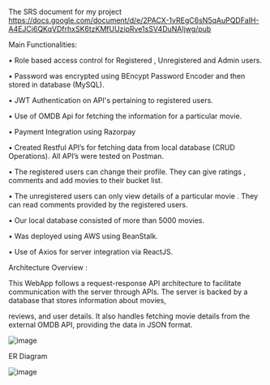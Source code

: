 The SRS document for my project https://docs.google.com/document/d/e/2PACX-1vREgC6sN5qAuPQDFaIH-A4EJCj6QKqVDfrhxSK6tzKMfUUzipRve1sSV4DuNAIjwg/pub

Main Functionalities:


• Role based access control for Registered , Unregistered and Admin users. 


• Password was encrypted using BEncypt Password Encoder and then stored in database (MySQL).


• JWT Authentication on API's pertaining to registered users.


• Use of OMDB Api for fetching the information for a particular movie.


• Payment Integration using Razorpay


• Created Restful API’s for fetching data from local database (CRUD Operations). All API’s were tested on Postman.


• The registered users can change their profile. They can give ratings , comments and add movies to their bucket list.


• The unregistered users can only view details of a particular movie . They can read comments provided by the registered users.


• Our local database consisted of more than 5000 movies.


• Was deployed using AWS using BeanStalk.


• Use of Axios for server integration via ReactJS.



Architecture Overview : 


This WebApp follows a request-response API architecture to facilitate communication with the server through APIs. The server is backed by a database that stores information about movies,


reviews, and user details. It also handles fetching movie details from the external OMDB API, providing the data in JSON format.



![image](https://github.com/user-attachments/assets/1c9eb9a6-a4d7-4c8d-aff1-74bf5369c33c)


ER Diagram


![image](https://github.com/user-attachments/assets/b186119c-a074-485f-89e9-98ca4cfa3fb3)


